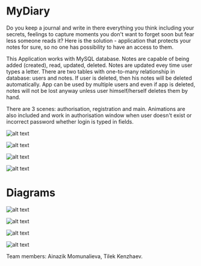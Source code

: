 # MyDiary


Do you keep a journal and write in there everything you think including your secrets, feelings to capture moments you don't want to forget soon but fear less someone reads it? Here is the solution - application that protects your notes for sure, so no one has possibility to have an access to them.

This Application works with MySQL database. Notes are capable of being added (created), read, updated, deleted. Notes are updated evey time user types a letter.
There are two tables with one-to-many relationship in database: users and notes. If user is deleted, then his notes will be deleted automatically. App can be used by multiple users and even if app is deleted, notes will not be lost anyway unless user himself/herself deletes them by hand. 

There are 3 scenes: authorisation, registration and main. Animations are also included and work in authorisation window when user doesn't exist or incorrect password whether login is typed in fields.

![alt text](https://sun9-42.userapi.com/impg/8eS80Yl-7_r7NNkqlSZdO7K76K-9LFjqicDDVQ/RKPMJULvh54.jpg?size=2560x1600&quality=96&proxy=1&sign=ced3a8f39c896888a4230cda6102d06b&type=album)

![alt text](https://sun9-44.userapi.com/impg/_xs2e2RX0WYkvwgQg32WFRtI04f6m4m8boaqVg/e5VrHnFeBfk.jpg?size=2560x1600&quality=96&proxy=1&sign=b34ef6d16dcbabc89a777d227a13b3c6&type=album)



![alt text](https://sun9-56.userapi.com/impg/exEiRp8kDVJU5tSGUo4qnd_BKUjngL6G_CirJw/YgxnOmy_3OI.jpg?size=2560x1600&quality=96&proxy=1&sign=1a7dac3e5eb9b2c92d44e14df015cf2d&type=album)



![alt text](https://sun9-15.userapi.com/impg/AR0ciQaBCL6tJt0ZaKce3yEfKjkgsKX_96-_CA/9l3SeFDtQ0A.jpg?size=2560x1600&quality=96&proxy=1&sign=a7f6ce409d8beeed9fea534db03ae9a7&type=album)

# Diagrams
![alt text](https://sun9-72.userapi.com/impg/Xz4UajRs7sHjqsAo-bvsX3Fa5Tv6xoqdYCOvPQ/S4VXWLWwInk.jpg?size=1840x1458&quality=96&proxy=1&sign=f5d170d52b144b0b7d7c9caa708349b8&type=album)


![alt text](https://sun9-55.userapi.com/impg/-Hvum3l4cTR340wopmQie74xjPISjiy2JpgaiA/8g4V89Vjs3M.jpg?size=948x584&quality=96&proxy=1&sign=32bd18d8a0a777d0001a5b4075d37da6&type=album)


![alt text](https://sun9-56.userapi.com/impg/7BZ6XLYhJCrsS5rUwcqxfjDUqh0e-ioO2oMkbQ/MQAsc5XzGo0.jpg?size=2560x672&quality=96&proxy=1&sign=7f0e41036d4ce3aa137a4af537fb228f&type=album)


![alt text](https://sun9-25.userapi.com/impg/xnXU-gnaO8kJGK692yaHV_6lskty91ijMFdx9Q/OmJqckVryAM.jpg?size=2560x670&quality=96&proxy=1&sign=f11488c4004d6fb7fad75ce6d5d1c8f1&type=album)

Team members:
Ainazik Momunalieva,
Tilek Kenzhaev.
